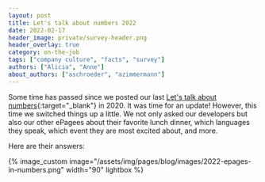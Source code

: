 ```yaml
---
layout: post
title: Let's talk about numbers 2022
date: 2022-02-17
header_image: private/survey-header.png
header_overlay: true
category: on-the-job
tags: ["company culture", "facts", "survey"]
authors: ["Alicia", "Anne"]
about_authors: ["aschroeder", "azimmermann"]
---
```


Some time has passed since we posted our last [Let's talk about numbers](/blog/on-the-job/lets-talk-about-numbers-2020/){:target="_blank"} in 2020.
It was time for an update!
However, this time we switched things up a little.
We not only asked our developers but also our other ePagees about their favorite lunch dinner, which languages they speak, which event they are most excited about, and more.

Here are their answers:

{% image_custom image="/assets/img/pages/blog/images/2022-epages-in-numbers.png" width="90" lightbox %}